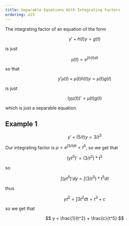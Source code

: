 ```yaml
---
title: Separable Equations With Integrating Factors
ordering: a15
---
```


The integrating factor of an equation of the form

$$
y' + h(t)y = g(t)
$$

is just

$$
\mu(t) = e^{\int h(t)dt}
$$

so that

$$
y'\mu(t) + \mu(t)h(t)y = \mu(t)g(t)
$$

is just

$$
(y\mu(t))' = \mu(t)g(t)
$$

which is just a separable equation.

## Example 1

$$
y' + (5/t)y = 3/t^3
$$

Our integrating factor is $\mu = e^{\int 5/t dt} = t^5$, so we get that

$$
(yt^5)' = (3/t^3)*t^5
$$

so

$$
\int(yt^5)'dy = \int(3/t^3)*t^5 dt
$$

thus

$$
yt^5 = \int 3t^2 dt = t^3 + c
$$

so we get that

$$
y = \frac{1}{t^2} + \frac{c}{t^5}
$$
